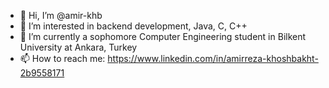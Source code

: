 - 👋 Hi, I’m @amir-khb
- 👀 I’m interested in backend development, Java, C, C++
- 🌱 I’m currently a sophomore Computer Engineering student in Bilkent University at Ankara, Turkey
- 📫 How to reach me: https://www.linkedin.com/in/amirreza-khoshbakht-2b9558171

<!---
amir-khb/amir-khb is a ✨ special ✨ repository because its `README.md` (this file) appears on your GitHub profile.
You can click the Preview link to take a look at your changes.
--->
